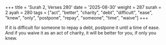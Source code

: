 +++
title = 'Surah 2, Verses 280'
date = '2025-08-30'
weight = 287
surah = 2
ayah = 280
tags = ["act", "better", "charity", "debt", "difficult", "ease", "knew", "only", "postpone", "repay", "someone", "time", "waive"]
+++

If it is difficult for someone to repay a debt, postpone it until a time of ease. And if you waive it as an act of charity, it will be better for you, if only you knew.